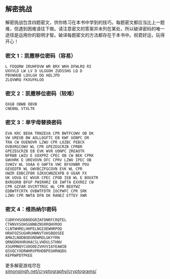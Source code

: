 ## 解密挑战

解密挑战包含四题密文，供你练习在本书中学到的技巧。每题密文都应当比上一题难，但遇到困难请往下做。请注意密文的答案并未列在某处，所以破译密码的唯一途径是运用你的聪明才智。破译每题密文的方法都存在于本书中。祝君好运，玩得开心！

### 密文 1：凯撒移位密码（容易）
```
L FDQQRW IRUHFDVW WR BRX WKH DFWLRQ RI
UXVVLD LW LV D ULGGOH ZUDSSHG LQ D
PBVWHUB LQVLGH DQ HQLJPD
ZLQVWRQ FKXUFKLOO
```

### 密文 2：凯撒移位密码（较难）
```
OXGB OBWB OBVB
CNEBNL VTXLTK
```

### 密文 3：单字母替换密码
```
EVA KRC BEOA TRNZEVA CPR BWTFCOWV OB DK
VW UREVB BW AOLLOGFTC EB KWF UONPC DR
TRA CW OUENOVR LZWU CPR LOZBC PEBCK
OVBXRGCOWV WL CPR GPEZEGCRZB CPRBR
GPEZEGCRZB EB EVK WVR UONPC ZREAOTK
NFRBB LWZU E GOXPRZ CPEC OB CW BEK CPRK
GWVHRK E UREVOVN DFC CPRV LZWU IPEC OB
SVWIV WL SOAA O GWFTA VWC BFXXWBR POU
GEXEDTR WL GWVBCZFGCOVN EVK WL CPR
UWZR EDBCZFBR GZKXCWNZEXPB O UEAR FX
UK UOVA EC WVGR CPEC CPOB IEB WL E BOUXTR
BXRGORB BFGP PWIRHRZ EB IWFTA EXXREZ CW
CPR GZFAR OVCRTTRGC WL CPR BEOTWZ
EDBWTFCRTK OVBWTFDTR IOCPWFC CPR SRK
LZWU CPR NWTA DFN DK RANEZ ETTEV XWR
```

### 密文 4：维热纳尔密码
```
CUDRYHSODBODGRZAFDNRFCRQTEL
CTHNVXSOHSGNNBZNSRRQHVROO
CLNTWHRELHHPELNGIOEWHRPOQ
HRAFOZSUGHRUHWNVTUHSBQOSEE
AMAZLNODBODGRDWRDLGKYYRN
QRNODNXHRUHACSLVHDULSTHNV
XSGRMNQYCUOOOEZVHVVIAYEAWIB
QSVQCYXDRWHRVPRHDBPEGHRNQDG
KEPRWPDTPKEE
```

更多解密游戏尽在 <br>
[simonsingh.net/cryptography/cryptograms/](https://simonsingh.net/cryptography/cryptograms/)